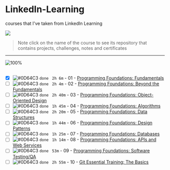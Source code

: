 # LinkedIn-Learning

courses that I've taken from LinkedIn Learning

<img src="https://img.shields.io/badge/Total%20Number%20Of%20Hours%20For%20All%20Courses-%2B19h-blue">
<br>

> Note click on the name of the course to see its repository that contains projects, challenges, notes and certificates

---

![100%](https://progress-bar.dev/10/?title=Done)
<br>
<br>

- [x] ![#0D64C3](https://via.placeholder.com/12/0D64C3/000000?text=+) `done` ` 2h 6m` - 01 - [Programming Foundations: Fundamentals](Linkedin-Learning/Programming-Foundation-Fundamentals/)
- [ ] ![#0D64C3](https://via.placeholder.com/12/0D64C3/000000?text=+) `done` ` 2h 4m` - 02 - [Programming Foundations: Beyond the Fundamentals](Linkedin-Learning/Programming-Foundations-Beyond-Fundamentals)
- [ ] ![#0D64C3](https://via.placeholder.com/12/0D64C3/000000?text=+) `done` ` 2h 40m` - 03 - [Programming Foundations: Object-Oriented Design](Linkedin-Learning/Programming-Foundation-Object-Oriented-Design/)
- [ ] ![#0D64C3](https://via.placeholder.com/12/0D64C3/000000?text=+) `done` ` 1h 45m` - 04 - [Programming Foundations: Algorithms](Linkedin-Learning/Programming-Foundations-Algorithms/)
- [ ] ![#0D64C3](https://via.placeholder.com/12/0D64C3/000000?text=+) `done` ` 2h 20m` - 05 - [Programming Foundations: Data Structures](Linkedin-Learning/Programming-Foundations-Data-Structures/)
- [ ] ![#0D64C3](https://via.placeholder.com/12/0D64C3/000000?text=+) `done` ` 1h 44m` - 06 - [Programming Foundations: Design Patterns](Linkedin-Learning/Programming-Foundations-Design-Patterns/)
- [ ] ![#0D64C3](https://via.placeholder.com/12/0D64C3/000000?text=+) `done` ` 1h 25m` - 07 - [Programming Foundations: Databases](Linkedin-Learning/Programming-Foundations-Databases/)
- [ ] ![#0D64C3](https://via.placeholder.com/12/0D64C3/000000?text=+) `done` ` 1h 14m` - 08 - [Programming Foundations: APIs and Web Services](Linkedin-Learning/Programming-Foundations-APIs-and-Web-Services/)
- [ ] ![#0D64C3](https://via.placeholder.com/12/0D64C3/000000?text=+) `done` ` 53m` - 09 - [Programming Foundations: Software Testing/QA](Linkedin-Learning/Programming-Foundations-Software-TestingQA/)
- [ ] ![#0D64C3](https://via.placeholder.com/12/0D64C3/000000?text=+) `done` ` 2h 55m` - 10 - [Git Essential Training: The Basics](Linkedin-Learning/Git-Essential-Training-The-Basics/)
